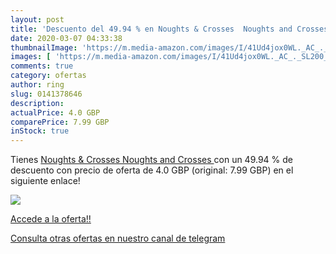 ```yaml
---
layout: post
title: 'Descuento del 49.94 % en Noughts & Crosses  Noughts and Crosses '
date: 2020-03-07 04:33:38
thumbnailImage: 'https://m.media-amazon.com/images/I/41Ud4jox0WL._AC_._SL200_.jpg'
images: [ 'https://m.media-amazon.com/images/I/41Ud4jox0WL._AC_._SL200_.jpg' ]
comments: true
category: ofertas
author: ring
slug: 0141378646
description:
actualPrice: 4.0 GBP
comparePrice: 7.99 GBP
inStock: true
---
```


Tienes [Noughts & Crosses  Noughts and Crosses ](https://www.amazon.com/dp/0141378646/?tag=redken08-20) con un 49.94 % de descuento con precio de oferta de 4.0 GBP (original: 7.99 GBP) en el siguiente enlace!

[![](https://m.media-amazon.com/images/I/41Ud4jox0WL._AC_._SL200_.jpg)](https://www.amazon.com/dp/0141378646/?tag=redken08-20)

[Accede a la oferta!!](https://www.amazon.com/dp/0141378646/?tag=redken08-20)

[Consulta otras ofertas en nuestro canal de telegram](https://t.me/s/ofertas25)
